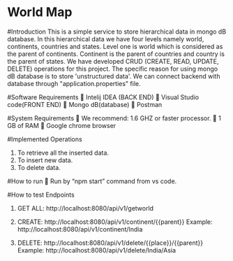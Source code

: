 # World Map

#Introduction
This is a simple service to store hierarchical data in mongo dB database. In this hierarchical data we have four levels 
namely world, continents, countries and states. 
Level one is world which is considered as the parent of continents. Continent is the parent of countries and country is the parent of states.
We have developed CRUD (CREATE, READ, UPDATE, DELETE) operations for this project. The specific reason for using mongo dB database is to store 'unstructured data'.
We can connect backend with database through "application.properties" file.

#Software Requirements
	Intelij IDEA (BACK END)
	Visual Studio code(FRONT END)
	Mongo dB(database)
	Postman

#System Requirements
	We recommend: 1.6 GHZ or faster processor.
	1 GB of RAM
	Google chrome browser

#Implemented Operations
1.	To retrieve all the inserted data.
2.	To insert new data.
3.	To delete data.

#How to run
	Run by “npm start” command from vs code.


#How to test Endpoints
1. GET ALL: http://localhost:8080/api/v1/getworld

2. CREATE:  http://localhost:8080/api/v1/continent/{{parent}}
   Example: http://localhost:8080/api/v1/continent/India
  
3. DELETE:  http://localhost:8080/api/v1/delete/{{place}}/{{parent}}
   Example: http://localhost:8080/api/v1/delete/India/Asia

